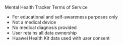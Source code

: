 <!-- terms-of-service.html -->
Mental Health Tracker Terms of Service

- For educational and self-awareness purposes only
- Not a medical device
- No medical diagnosis provided
- User retains all data ownership
- Huawei Health Kit data used with user consent
